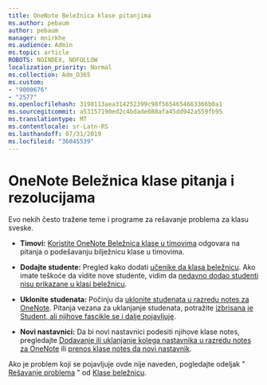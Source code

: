 ```yaml
---
title: OneNote Beležnica klase pitanjima
ms.author: pebaum
author: pebaum
manager: mnirkhe
ms.audience: Admin
ms.topic: article
ROBOTS: NOINDEX, NOFOLLOW
localization_priority: Normal
ms.collection: Adm_O365
ms.custom:
- "9000676"
- "2577"
ms.openlocfilehash: 3198113aea314252399c98f5654654663366b0a1
ms.sourcegitcommit: a53157190ed2c4bdade088afa45dd942a559fb95
ms.translationtype: MT
ms.contentlocale: sr-Latn-RS
ms.lasthandoff: 07/31/2019
ms.locfileid: "36045539"
---
```

# <a name="onenote-class-notebook-issues-and-resolutions"></a>OneNote Beležnica klase pitanja i rezolucijama

Evo nekih često tražene teme i programe za rešavanje problema za klasu sveske.

- **Timovi:** [Koristite OneNote Beležnica klase u timovima](https://support.office.com/article/bd77f11f-27cd-4d41-bfbd-2b11799f1440) odgovara na pitanja o podešavanju bilježnicu klase u timovima.

- **Dodajte studente:** Pregled kako dodati [učenike da klasa beležnicu](https://support.office.com/article/149882af-506a-4689-9fee-39309b97aae8). Ako imate teškoće da vidite nove studente, vidim da [nedavno dodao studenti nisu prikazane u klasi beležnicu](https://support.office.com/article/4da02c45-b435-4af1-921b-51b8ee40e1c9).

- **Uklonite studenata:** Počinju da [uklonite studenata u razredu notes za OneNote](https://support.office.com/article/86dcf019-408f-4de8-8055-eb61f1578c3c). Pitanja vezana za uklanjanje studenata, potražite [izbrisana je Student, ali njihove fascikle se i dalje pojavljuje](https://support.office.com/article/0ed81eaa-c14a-436f-bb6f-ce95f130cc71).

- **Novi nastavnici:** Da bi novi nastavnici podesiti njihove klase notes, pregledajte [Dodavanje ili uklanjanje kolega nastavnika u razredu notes za OneNote](https://support.office.com/en-us/article/fdcb870b-49a7-4a14-9ea6-d817f88026f8) ili [prenos klase notes da novi nastavnik](https://support.office.com/article/84ef5d4a-0eec-4d5b-bc22-1317bc3b9027).

Ako je problem koji se pojavljuje ovde nije naveden, pogledajte odeljak " [Rešavanje problema](https://support.office.com/article/class-notebook-ee70aff9-52e8-449f-be6a-7cbc1d65eaea#ID0EAABAAA=Manage&ID0EABAAA=Troubleshoot) " od [Klase beležnicu](https://support.office.com/article/class-notebook-ee70aff9-52e8-449f-be6a-7cbc1d65eaea). 


